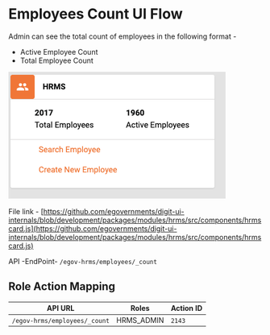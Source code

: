 # Employees Count UI Flow

Admin can see the total count of employees in the following format -

* Active Employee Count
* Total Employee Count

![](<../../../.gitbook/assets/image (197) (1).png>)

File link - [https://github.com/egovernments/digit-ui-internals/blob/development/packages/modules/hrms/src/components/hrmscard.js](https://github.com/egovernments/digit-ui-internals/blob/development/packages/modules/hrms/src/components/hrmscard.js)

API -EndPoint- `/egov-hrms/employees/_count`

## **Role Action Mapping**

| API URL                       | Roles       | Action ID |
| ----------------------------- | ----------- | --------- |
| `/egov-hrms/employees/_count` | HRMS\_ADMIN | `2143`    |
